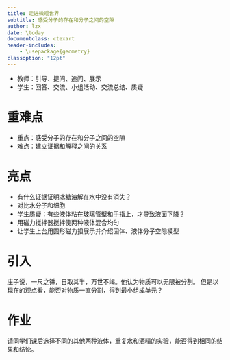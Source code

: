 ```yaml
---
title: 走进微观世界
subtitle: 感受分子的存在和分子之间的空隙
author: lzx
date: \today
documentclass: ctexart
header-includes:
    - \usepackage{geometry}
classoption: "12pt"
---
```


- 教师：引导、提问、追问、展示
- 学生：回答、交流、小组活动、交流总结、质疑



# 重难点
- 重点：感受分子的存在和分子之间的空隙
- 难点：建立证据和解释之间的关系 



# 亮点
- 有什么证据证明冰糖溶解在水中没有消失？
- 对比水分子和细胞
- 学生质疑：有些液体粘在玻璃管壁和手指上，才导致液面下降？
- 用磁力搅拌器搅拌使两种液体混合均匀
- 让学生上台用圆形磁力扣展示并介绍固体、液体分子空隙模型

# 引入
庄子说，一尺之锤，日取其半，万世不竭。他认为物质可以无限被分割。
但是以现在的观点看，能否对物质一直分割，得到最小组成单元？



# 作业
请同学们课后选择不同的其他两种液体，重复水和酒精的实验，能否得到相同的结果和结论。
























